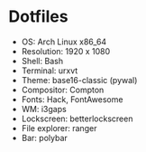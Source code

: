 # Dotfiles

- OS: Arch Linux x86_64
- Resolution: 1920 x 1080
- Shell: Bash
- Terminal: urxvt
- Theme: base16-classic (pywal)
- Compositor: Compton
- Fonts: Hack, FontAwesome
- WM: i3gaps
- Lockscreen: betterlockscreen
- File explorer: ranger
- Bar: polybar
